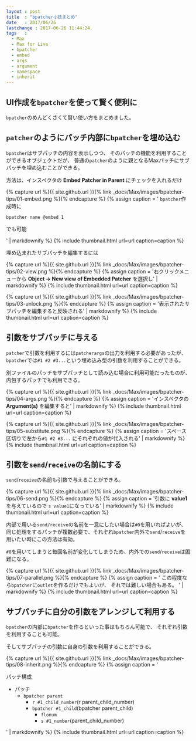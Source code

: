 ```yaml
---
layout : post
title  : "bpatcher小技まとめ"
date   : 2017/06/26
lastchange : 2017-06-26 11:44:24.
tags   :
  - Max
  - Max for Live
  - bpatcher
  - embed
  - args
  - argument
  - namespace
  - inherit
---
```


## UI作成を`bpatcher`を使って賢く便利に

`bpatcher`のめんどくさくて賢い使い方をまとめました。



## `patcher`のようにパッチ内部に`bpatcher`を埋め込む

`bpatcher`はサブパッチの内容を表示しつつ、
そのパッチの機能を利用することができるオブジェクトだが、
普通の`patcher`のように親となるMaxパッチにサブパッチを埋め込むことができる。

方法は、インスペクタの **Embed Patcher in Parent** にチェックを入れるだけ

{% capture url %}{{ site.github.url }}{% link _docs/Max/images/bpatcher-tips/01-embed.png %}{% endcapture %}
{% assign caption = '
`bpatcher`作成時に

    bpatcher name @embed 1

でも可能

' | markdownify %}
{% include thumbnail.html url=url caption=caption %}

埋め込まれたサブパッチを編集するには

{% capture url %}{{ site.github.url }}{% link _docs/Max/images/bpatcher-tips/02-view.png %}{% endcapture %}
{% assign caption = '右クリックメニューから **Object -> New view of Embedded Patcher** を選択し' | markdownify %}
{% include thumbnail.html url=url caption=caption %}

{% capture url %}{{ site.github.url }}{% link _docs/Max/images/bpatcher-tips/03-unlock.png %}{% endcapture %}
{% assign caption = '表示されたサブパッチを編集すると反映される' | markdownify %}
{% include thumbnail.html url=url caption=caption %}




## 引数をサブパッチに与える

`patcher`で引数を利用するには`patcherargs`の出力を利用する必要があったが、
`bpatcher`では`#1 #2 #3...`という埋め込み型の引数を利用することができる。

別ファイルのパッチをサブパッチとして読み込む場合に利用可能だったものが、
内包するパッチでも利用できる。

{% capture url %}{{ site.github.url }}{% link _docs/Max/images/bpatcher-tips/04-args.png %}{% endcapture %}
{% assign caption = 'インスペクタの **Argument(s)** を編集すると' | markdownify %}
{% include thumbnail.html url=url caption=caption %}

{% capture url %}{{ site.github.url }}{% link _docs/Max/images/bpatcher-tips/05-substitute.png %}{% endcapture %}
{% assign caption = 'スペース区切りで左から`#1 #2 #3...` にそれぞれの値が代入される' | markdownify %}
{% include thumbnail.html url=url caption=caption %}




## 引数を`send`/`receive`の名前にする

`send`/`receive`の名前も引数で与えることができる。

{% capture url %}{{ site.github.url }}{% link _docs/Max/images/bpatcher-tips/06-send.png %}{% endcapture %}
{% assign caption = '引数に **value1** を与えているので `s value1`になっている' | markdownify %}
{% include thumbnail.html url=url caption=caption %}

内部で用いる`send/receive`の名前を一意にしたい場合は`#0`を用いればよいが、
同じ処理をするパッチが複数必要で、それぞれ`bpatcher`内外で`send`/`receive`を用いたい時にこの方法は有効。

`#0`を用いてしまうと毎回名前が変化してしまうため、内外での`send`/`receive`は困難になる。


{% capture url %}{{ site.github.url }}{% link _docs/Max/images/bpatcher-tips/07-parallel.png %}{% endcapture %}
{% assign caption = '
この程度なら`bpatcher`に`outlet`を作るだけでもよいが、
それでは難しい場合もある。
' | markdownify %}
{% include thumbnail.html url=url caption=caption %}





## サブパッチに自分の引数をアレンジして利用する

`bpatcher`の内部に`bpatcher`を作るといった事はもちろん可能で、
それぞれ引数を利用することも可能。

そしてサブパッチの引数に自身の引数を利用することができる。

{% capture url %}{{ site.github.url }}{% link _docs/Max/images/bpatcher-tips/08-inherit.png %}{% endcapture %}
{% assign caption = '

パッチ構成

* パッチ
    * `bpatcher parent`
        * `r #1_child_number`(r parent_child_number)
        * `bpatcher #1_child`(bpatcher parent_child)
            * `flonum`
            * `s #1_number`(parent_child_number)

' | markdownify %}
{% include thumbnail.html url=url caption=caption %}
